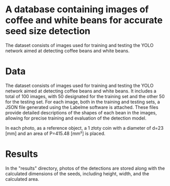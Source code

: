 # A database containing images of coffee and white beans for accurate seed size detection

The dataset consists of images used for training and testing the YOLO network aimed at detecting coffee beans and white beans. 

# Data
The dataset consists of images used for training and testing the YOLO network aimed at detecting coffee beans and white beans. It includes a total of 100 images, with 50 designated for the training set and the other 50 for the testing set. For each image, both in the training and testing sets, a JSON file generated using the Labelme software is attached. These files provide detailed descriptions of the shapes of each bean in the images, allowing for precise training and evaluation of the detection model.

In each photo, as a reference object, a 1 złoty coin with a diameter of d=23 [mm] and an area of P=415.48 [mm²] is placed.

# Results 
In the "results" directory, photos of the detections are stored along with the calculated dimensions of the seeds, including height, width, and the calculated area.




